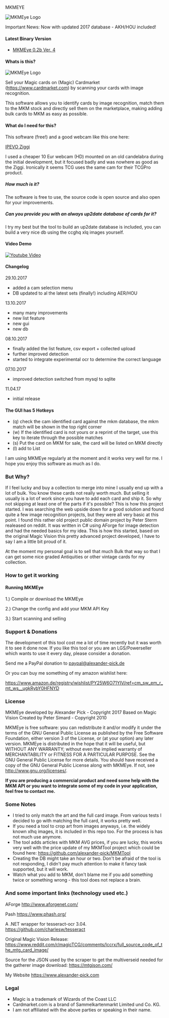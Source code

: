 MKMEYE

![MKMEye Logo](https://www.alexander-pick.com/github/logo.png)

Important News:
Now with updated 2017 database - AKH/HOU included!

#### Latest Binary Version

- [MKMEye 0.2b Ver. 4](https://www.alexander-pick.com/github/MKMEye-02b-Release_29102017.zip)

#### Whats is this?

![MKMEye Logo](https://www.alexander-pick.com/github/mkmeye_02_screen_02.png)


Sell your Magic cards on (Magic) Cardmarket (https://www.cardmarket.com) by scanning your cards with image recognition.

This software allows you to identify cards by image recognition, match them to the MKM stock and directly sell them on the marketplace, making adding bulk cards to MKM as easy as possible.

#### What do I need for this?

This software (free!) and a good webcam like this one here:

[IPEVO Ziggi](https://www.amazon.com/gp/product/B01530XGMA/ref=as_li_tl?ie=UTF8&camp=1789&creative=9325&creativeASIN=B01530XGMA&linkCode=as2&tag=alexanderp-20&linkId=0e80c25c2467c0d816207d1b9b76d77b)

I used a cheaper 10 Eur webcam (HD) mounted on an old candelabra during the initial development, but it focused badly and was nowhere as good as the Ziggi. Ironically it seems TCG uses the same cam for their TCGPro product.

##### How much is it?

The software is free to use, the source code is open source and also open for your improvements.

##### Can you provide you with an always up2date database of cards for it?

I try my best but the tool to build an up2date database is included, you can build a very nice db using the ccghq xlq images yourself.

#### Video Demo


[![Youtube Video](http://img.youtube.com/vi/8HLDuwNNb8c/0.jpg)](https://youtu.be/8HLDuwNNb8c)


#### Changelog

29.10.2017
- added a cam selection menu
- DB updated to al the latest sets (finally!) including AER/HOU

13.10.2017
- many many improvements
- new list feature
- new gui
- new db

08.10.2017
- finally added the list feature, csv export + collected upload
- further improved detection
- started to integrate experimental ocr to determine the correct language

07.10.2017
- improved detection switched from mysql to sqlite

11.04.17
- initial release

#### The GUI has 5 Hotkeys

- (q) check the cam identified card against the mkm database, the mkm match will be shown in the top right corner
- (w) If the identified card is not yours or a reprint of the target, use this key to iterate through the possible matches
- (s) Put the card on MKM for sale, the card will be listed on MKM directly
- (l) add to List

I am using MKMEye regularly at the moment and it works very well for me. I hope you enjoy this software as much as I do.

### But Why?

If I feel lucky and buy a collection to merge into mine I usually end up with a lot of bulk. You know these cards not really worth much. But selling it usually is a lot of work since you have to add each card and ship it. So why not skipping at least one of the parts if it's possible? This is how this project started. I was searching the web upside down for a good solution and found quite a few image recognition projects, but they were all very basic at this point. I found this rather old project public domain project by Peter Sterm realeased on reddit. It was written in C# using AForge for image detection and had the needed basics for my idea. This is how this started, based on the original Magic Vision this pretty advanced project developed, I have to say I am a little bit proud of it. 

At the moment my personal goal is to sell that much Bulk that way so that I can get some nice graded Antiquities or other vintage cards for my collection.

### How to get it working

#### Running MKMEye

1.) Compile or download the MKMEye

2.) Change the config and add your MKM API Key

3.) Start scanning and selling

### Support & Donations

The development of this tool cost me a lot of time recently but it was worth it to see it done now. If you like this tool or you are an LGS/Powerseller which wants to use it every day, please consider a donation.

Send me a PayPal donation to paypal@alexander-pick.de

Or you can buy me something of my amazon wishlist here:

https://www.amazon.de/registry/wishlist/PY25W6O71YIV/ref=cm_sw_em_r_mt_ws__ugkRybY0HFNYD

### License

MKMEye developed by Alexander Pick - Copyright 2017
Based on Magic Vision Created by Peter Simard - Copyright 2010

MKMEye is free software: you can redistribute it and/or modify it under the terms of the GNU General Public License as published by the Free Software Foundation, either version 3 of the License, or (at your option) any later version. MKMEye is distributed in the hope that it will be useful, but WITHOUT ANY WARRANTY; without even the implied warranty of MERCHANTABILITY or FITNESS FOR A PARTICULAR PURPOSE.  See the GNU General Public License for more details. You should have received a copy of the GNU General Public License along with MKMEye.  If not, see <http://www.gnu.org/licenses/>.

**If you are producing a commercial product and need some help with the MKM API or you want to integrate some of my code in your application, feel free to contact me.**

### Some Notes

- I tried to only match the art and the full card image. From various tests I decided to go with matching the full card, it works pretty well.
- If you need a tool to crop art from images anyways, i.e. the widely known xlhq images, it is included in this repo too. For the process is has not much use anymore.
- The tool adds articles with MKM AVG prices, if you are lucky, this works very well with the price update of my MKMTool project which could be found here: https://github.com/alexander-pick/MKMTool
- Creating the DB might take an hour or two. Don't be afraid of the tool is not responding, I didn't pay much attention to make it fancy task supported, but it will work.
- Watch what you add to MKM, don't blame me if you add something twice or something wrong - this tool does not replace a brain.

### And some important links (technology used etc.)

AForge
http://www.aforgenet.com/

Pash
https://www.phash.org/

A .NET wrapper for tesseract-ocr 3.04.
https://github.com/charlesw/tesseract

Original Magic Vision Release:
https://www.reddit.com/r/magicTCG/comments/lccrx/full_source_code_of_the_mtg_card_image/

Source for the JSON used by the scraper to get the multiverseid needed for the gatherer image download:
https://mtgjson.com/

My Website
https://www.alexander-pick.com

### Legal

* Magic is a trademark of Wizards of the Coast LLC
* Cardmarket.com is a brand of Sammelkartenmarkt Limited und Co. KG.
* I am not affiliated with the above parties or speaking in their name.
